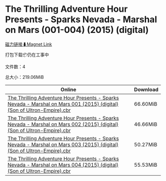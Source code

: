 # The Thrilling Adventure Hour Presents - Sparks Nevada - Marshal on Mars (001-004) (2015) (digital)

[磁力链接⬇Magnet Link](magnet:?xt=urn:btih:41b28d1ef9dde28e146459926d560552b1930233&dn=The%20Thrilling%20Adventure%20Hour%20Presents%20-%20Sparks%20Nevada%20-%20Marshal%20on%20Mars%20%28001-004%29%20%282015%29%20%28digital%29)

打包下载📦仍在工事中

文件数：4

总大小：219.06MiB

Online | Download
--- | ---
[The Thrilling Adventure Hour Presents - Sparks Nevada - Marshal on Mars 001 (2015) (digital) (Son of Ultron-Empire).cbr](https://github.com/alicewish/markdown/blob/master/comic/Thrilling-Adventure-Hour-Presents-Sparks-Nevada-Marshal-on-Mars-001-2015-digital-Son-of-Ultron-Empire-cbr.md) | 66.60MiB
[The Thrilling Adventure Hour Presents - Sparks Nevada - Marshal on Mars 002 (2015) (digital) (Son of Ultron-Empire).cbr](https://github.com/alicewish/markdown/blob/master/comic/Thrilling-Adventure-Hour-Presents-Sparks-Nevada-Marshal-on-Mars-002-2015-digital-Son-of-Ultron-Empire-cbr.md) | 46.66MiB
[The Thrilling Adventure Hour Presents - Sparks Nevada - Marshal on Mars 003 (2015) (digital) (Son of Ultron-Empire).cbr](https://github.com/alicewish/markdown/blob/master/comic/Thrilling-Adventure-Hour-Presents-Sparks-Nevada-Marshal-on-Mars-003-2015-digital-Son-of-Ultron-Empire-cbr.md) | 50.27MiB
[The Thrilling Adventure Hour Presents - Sparks Nevada - Marshal on Mars 004 (2015) (digital) (Son of Ultron-Empire).cbr](https://github.com/alicewish/markdown/blob/master/comic/Thrilling-Adventure-Hour-Presents-Sparks-Nevada-Marshal-on-Mars-004-2015-digital-Son-of-Ultron-Empire-cbr.md) | 55.53MiB